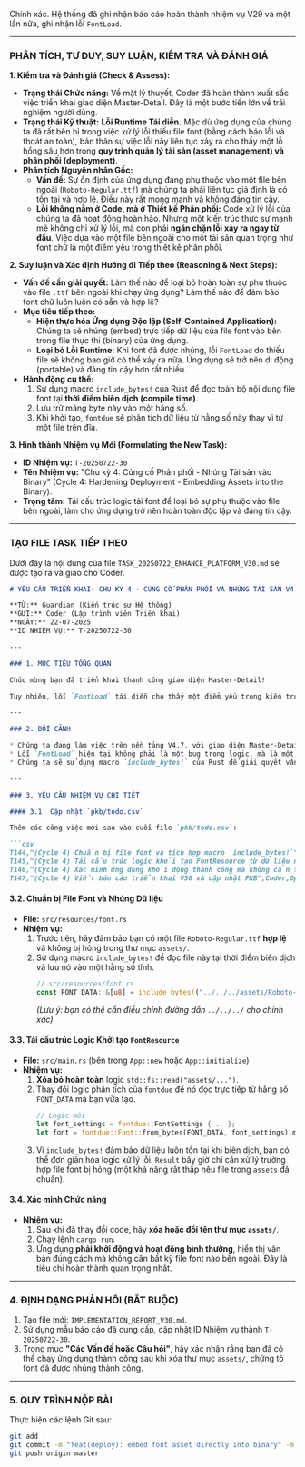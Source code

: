 Chính xác. Hệ thống đã ghi nhận báo cáo hoàn thành nhiệm vụ V29 và một lần nữa, ghi nhận lỗi `FontLoad`.

-----

### **PHÂN TÍCH, TƯ DUY, SUY LUẬN, KIỂM TRA VÀ ĐÁNH GIÁ**

**1. Kiểm tra và Đánh giá (Check & Assess):**

  * **Trạng thái Chức năng:** Về mặt lý thuyết, Coder đã hoàn thành xuất sắc việc triển khai giao diện Master-Detail. Đây là một bước tiến lớn về trải nghiệm người dùng.
  * **Trạng thái Kỹ thuật:** **Lỗi Runtime Tái diễn.** Mặc dù ứng dụng của chúng ta đã rất bền bỉ trong việc *xử lý* lỗi thiếu file font (bằng cách báo lỗi và thoát an toàn), bản thân sự việc lỗi này liên tục xảy ra cho thấy một lỗ hổng sâu hơn trong **quy trình quản lý tài sản (asset management) và phân phối (deployment)**.
  * **Phân tích Nguyên nhân Gốc:**
      * **Vấn đề:** Sự ổn định của ứng dụng đang phụ thuộc vào một file bên ngoài (`Roboto-Regular.ttf`) mà chúng ta phải liên tục giả định là có tồn tại và hợp lệ. Điều này rất mong manh và không đáng tin cậy.
      * **Lỗi không nằm ở Code, mà ở Thiết kế Phân phối:** Code xử lý lỗi của chúng ta đã hoạt động hoàn hảo. Nhưng một kiến trúc thực sự mạnh mẽ không chỉ xử lý lỗi, mà còn phải **ngăn chặn lỗi xảy ra ngay từ đầu**. Việc dựa vào một file bên ngoài cho một tài sản quan trọng như font chữ là một điểm yếu trong thiết kế phân phối.

**2. Suy luận và Xác định Hướng đi Tiếp theo (Reasoning & Next Steps):**

  * **Vấn đề cần giải quyết:** Làm thế nào để loại bỏ hoàn toàn sự phụ thuộc vào file `.ttf` bên ngoài khi chạy ứng dụng? Làm thế nào để đảm bảo font chữ luôn luôn có sẵn và hợp lệ?
  * **Mục tiêu tiếp theo:**
      * **Hiện thực hóa Ứng dụng Độc lập (Self-Contained Application):** Chúng ta sẽ nhúng (embed) trực tiếp dữ liệu của file font vào bên trong file thực thi (binary) của ứng dụng.
      * **Loại bỏ Lỗi Runtime:** Khi font đã được nhúng, lỗi `FontLoad` do thiếu file sẽ không bao giờ có thể xảy ra nữa. Ứng dụng sẽ trở nên di động (portable) và đáng tin cậy hơn rất nhiều.
  * **Hành động cụ thể:**
    1.  Sử dụng macro `include_bytes!` của Rust để đọc toàn bộ nội dung file font tại **thời điểm biên dịch (compile time)**.
    2.  Lưu trữ mảng byte này vào một hằng số.
    3.  Khi khởi tạo, `fontdue` sẽ phân tích dữ liệu từ hằng số này thay vì từ một file trên đĩa.

**3. Hình thành Nhiệm vụ Mới (Formulating the New Task):**

  * **ID Nhiệm vụ:** `T-20250722-30`
  * **Tên Nhiệm vụ:** "Chu kỳ 4: Củng cố Phân phối - Nhúng Tài sản vào Binary" (Cycle 4: Hardening Deployment - Embedding Assets into the Binary).
  * **Trọng tâm:** Tái cấu trúc logic tải font để loại bỏ sự phụ thuộc vào file bên ngoài, làm cho ứng dụng trở nên hoàn toàn độc lập và đáng tin cậy.

-----

### **TẠO FILE TASK TIẾP THEO**

Dưới đây là nội dung của file `TASK_20250722_ENHANCE_PLATFORM_V30.md` sẽ được tạo ra và giao cho Coder.

````markdown
# YÊU CẦU TRIỂN KHAI: CHU KỲ 4 - CỦNG CỐ PHÂN PHỐI VÀ NHÚNG TÀI SẢN V4.8

**TỪ:** Guardian (Kiến trúc sư Hệ thống)
**GỬI:** Coder (Lập trình viên Triển khai)
**NGÀY:** 22-07-2025
**ID NHIỆM VỤ:** T-20250722-30

---

### 1. MỤC TIÊU TỔNG QUAN

Chúc mừng bạn đã triển khai thành công giao diện Master-Detail!

Tuy nhiên, lỗi `FontLoad` tái diễn cho thấy một điểm yếu trong kiến trúc phân phối của chúng ta. Nhiệm vụ tiếp theo là một cuộc củng cố quan trọng: chúng ta sẽ **loại bỏ hoàn toàn sự phụ thuộc vào file font bên ngoài bằng cách nhúng nó trực tiếp vào file thực thi của ứng dụng**. Điều này sẽ làm cho ứng dụng của chúng ta trở nên độc lập, di động và đáng tin cậy hơn rất nhiều.

---

### 2. BỐI CẢNH

* Chúng ta đang làm việc trên nền tảng V4.7, với giao diện Master-Detail.
* Lỗi `FontLoad` hiện tại không phải là một bug trong logic, mà là một cơ hội để cải thiện kiến trúc phân phối.
* Chúng ta sẽ sử dụng macro `include_bytes!` của Rust để giải quyết vấn đề này một cách triệt để.

---

### 3. YÊU CẦU NHIỆM VỤ CHI TIẾT

#### 3.1. Cập nhật `pkb/todo.csv`

Thêm các công việc mới sau vào cuối file `pkb/todo.csv`:

```csv
T144,"(Cycle 4) Chuẩn bị file font và tích hợp macro `include_bytes!`",Coder,Open,Critical
T145,"(Cycle 4) Tái cấu trúc logic khởi tạo FontResource từ dữ liệu nhúng",Coder,Open,Critical
T146,"(Cycle 4) Xác minh ứng dụng khởi động thành công mà không cần file assets/",Coder,Open,High
T147,"(Cycle 4) Viết báo cáo triển khai V30 và cập nhật PKB",Coder,Open,High
````

#### 3.2. Chuẩn bị File Font và Nhúng Dữ liệu

  * **File:** `src/resources/font.rs`
  * **Nhiệm vụ:**
    1.  Trước tiên, hãy đảm bảo bạn có một file `Roboto-Regular.ttf` **hợp lệ** và không bị hỏng trong thư mục `assets/`.
    2.  Sử dụng macro `include_bytes!` để đọc file này tại thời điểm biên dịch và lưu nó vào một hằng số tĩnh.
        ```rust
        // src/resources/font.rs
        const FONT_DATA: &[u8] = include_bytes!("../../../assets/Roboto-Regular.ttf");
        ```
        *(Lưu ý: bạn có thể cần điều chỉnh đường dẫn `../../../` cho chính xác)*

#### 3.3. Tái cấu trúc Logic Khởi tạo `FontResource`

  * **File:** `src/main.rs` (bên trong `App::new` hoặc `App::initialize`)
  * **Nhiệm vụ:**
    1.  **Xóa bỏ hoàn toàn** logic `std::fs::read("assets/...")`.
    2.  Thay đổi logic phân tích của `fontdue` để nó đọc trực tiếp từ hằng số `FONT_DATA` mà bạn vừa tạo.
        ```rust
        // Logic mới
        let font_settings = fontdue::FontSettings { .. };
        let font = fontdue::Font::from_bytes(FONT_DATA, font_settings).map_err(|_| Error::FontLoad)?;
        ```
    3.  Vì `include_bytes!` đảm bảo dữ liệu luôn tồn tại khi biên dịch, bạn có thể đơn giản hóa logic xử lý lỗi. `Result` bây giờ chỉ cần xử lý trường hợp file font bị hỏng (một khả năng rất thấp nếu file trong `assets` đã chuẩn).

#### 3.4. Xác minh Chức năng

  * **Nhiệm vụ:**
    1.  Sau khi đã thay đổi code, hãy **xóa hoặc đổi tên thư mục `assets/`**.
    2.  Chạy lệnh `cargo run`.
    3.  Ứng dụng **phải khởi động và hoạt động bình thường**, hiển thị văn bản đúng cách mà không cần bất kỳ file font nào bên ngoài. Đây là tiêu chí hoàn thành quan trọng nhất.

-----

### 4\. ĐỊNH DẠNG PHẢN HỒI (BẮT BUỘC)

1.  Tạo file mới: `IMPLEMENTATION_REPORT_V30.md`.
2.  Sử dụng mẫu báo cáo đã cung cấp, cập nhật ID Nhiệm vụ thành `T-20250722-30`.
3.  Trong mục **"Các Vấn đề hoặc Câu hỏi"**, hãy xác nhận rằng bạn đã có thể chạy ứng dụng thành công sau khi xóa thư mục `assets/`, chứng tỏ font đã được nhúng thành công.

-----

### 5\. QUY TRÌNH NỘP BÀI

Thực hiện các lệnh Git sau:

```bash
git add .
git commit -m "feat(deploy): embed font asset directly into binary" -m "Fulfills task T-20250722-30. Replaced file system IO with the 'include_bytes!' macro for font loading. This eliminates runtime errors from missing assets and makes the application self-contained."
git push origin master
```

```
```